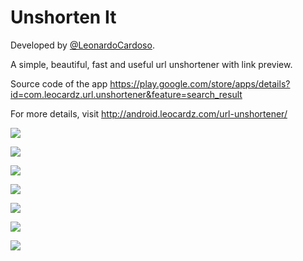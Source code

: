 Unshorten It
=====================

Developed by <a href='https://github.com/LeonardoCardoso' target='_blank'>@LeonardoCardoso</a>. 

A simple, beautiful, fast and useful url unshortener with link preview.

Source code of the app https://play.google.com/store/apps/details?id=com.leocardz.url.unshortener&feature=search_result

For more details, visit http://android.leocardz.com/url-unshortener/


![](https://dl.dropboxusercontent.com/s/3c22cfnkg45av3d/1uu.png)

![](https://dl.dropboxusercontent.com/s/1jgwuelvd687unp/2uu.png)

![](https://dl.dropboxusercontent.com/s/nmim9zwsrnuydui/3uu.png)

![](https://dl.dropboxusercontent.com/s/pv762gt6r64o1bo/4uu.png)

![](https://dl.dropboxusercontent.com/s/c9rgun4nlyxv3xx/5uu.png)

![](https://dl.dropboxusercontent.com/s/ky2q6ohq45zrrc1/6uu.png)

![](https://dl.dropboxusercontent.com/s/4gf9ujj09wusban/7uu.png)
